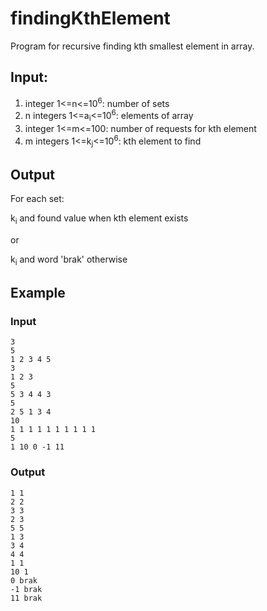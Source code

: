 # findingKthElement
Program for recursive finding kth smallest element in array.

## Input:

1. integer 1<=n<=10<sup>6</sup>: number of sets
2. n integers 1<=a<sub>i</sub><=10<sup>6</sup>: elements of array
3. integer 1<=m<=100: number of requests for kth element
4. m integers 1<=k<sub>j</sub><=10<sup>6</sup>: kth element to find

## Output

For each set:

k<sub>i</sub> and found value when kth element exists

or

k<sub>i</sub> and word 'brak' otherwise

## Example
### Input
```
3
5
1 2 3 4 5
3
1 2 3
5
5 3 4 4 3
5
2 5 1 3 4
10
1 1 1 1 1 1 1 1 1 1
5
1 10 0 -1 11
```

### Output

```
1 1
2 2
3 3
2 3
5 5
1 3
3 4
4 4
1 1
10 1
0 brak
-1 brak
11 brak
```